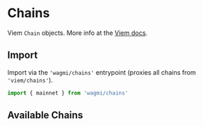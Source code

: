<script setup>
import SearchChains from '../../components/SearchChains.vue'
</script>

# Chains

Viem `Chain` objects. More info at the [Viem docs](https://viem.sh/docs/clients/chains.html).

## Import

Import via the `'wagmi/chains'` entrypoint (proxies all chains from `'viem/chains'`).

```ts
import { mainnet } from 'wagmi/chains'
```

## Available Chains

<SearchChains />

<!--@include: @shared/create-chain.md-->

